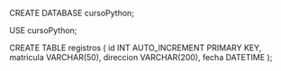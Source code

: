 CREATE DATABASE cursoPython;

USE cursoPython;

CREATE TABLE registros (
    id INT AUTO_INCREMENT PRIMARY KEY,
    matricula VARCHAR(50),
    direccion VARCHAR(200),
    fecha DATETIME
);
